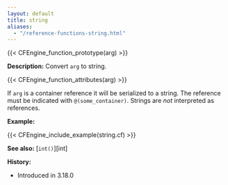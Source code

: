 ```yaml
---
layout: default
title: string
aliases:
  - "/reference-functions-string.html"
---
```


{{< CFEngine_function_prototype(arg) >}}

**Description:** Convert `arg` to string.

{{< CFEngine_function_attributes(arg) >}}

If `arg` is a container reference it will be serialized to a string.
The reference must be indicated with `@(some_container)`.
Strings are _not_ interpreted as references.

**Example:**

{{< CFEngine_include_example(string.cf) >}}

**See also:** [`int()`][int]

**History:**

- Introduced in 3.18.0
